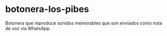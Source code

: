 # botonera-los-pibes
Botonera que reproduce sonidos memorables que son enviados como nota de voz via WhatsApp.

